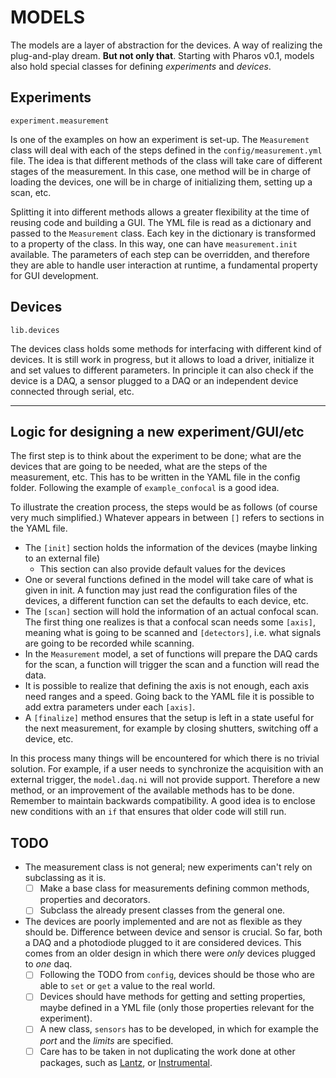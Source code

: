 # MODELS #
The models are a layer of abstraction for the devices. A way of realizing the plug-and-play dream. **But not only that**. Starting with Pharos v0.1, models also hold special classes for defining _experiments_ and _devices_.

## Experiments ## 
    experiment.measurement
Is one of the examples on how an experiment is set-up. The `Measurement` class will deal with each of the steps defined in the `config/measurement.yml` file. The idea is that different methods of the class will take care of different stages of the measurement. In this case, one method will be in charge of loading the devices, one will be in charge of initializing them, setting up a scan, etc. 

Splitting it into different methods allows a greater flexibility at the time of reusing code and building a GUI. The YML file is read as a dictionary and passed to the `Measurement` class. Each key in the dictionary is transformed to a property of the class. In this way, one can have `measurement.init` available. The parameters of each step can be overridden, and therefore they are able to handle user interaction at runtime, a fundamental property for GUI development.

## Devices ## 
    lib.devices
The devices class holds some methods for interfacing with different kind of devices. It is still work in progress, but it allows to load a driver, initialize it and set values to different parameters. In principle it can also check if the device is a DAQ, a sensor plugged to a DAQ or an independent device connected through serial, etc.

--------

## Logic for designing a new experiment/GUI/etc ## 
The first step is to think about the experiment to be done; what are the devices that are going to be needed, what are the steps of the measurement, etc. This has to be written in the YAML file in the config folder. Following the example of `example_confocal` is a good idea. 

To illustrate the creation process, the steps would be as follows (of course very much simplified.) Whatever appears in between `[]` refers to sections in the YAML file.

 - The `[init]` section holds the information of the devices (maybe linking to an external file)
    - This section can also provide default values for the devices
 - One or several functions defined in the model will take care of what is given in init. A function may  just read the configuration files of the devices, a different function can set the defaults to each device, etc.
 - The `[scan]` section will hold the information of an actual confocal scan. The first thing one realizes is that a confocal scan needs some `[axis]`, meaning what is going to be scanned and `[detectors]`, i.e. what signals are going to be recorded while scanning.
 - In the `Measurement` model, a set of functions will prepare the DAQ cards for the scan, a function will trigger the scan and a function will read the data. 
 - It is possible to realize that defining the axis is not enough, each axis need ranges and a speed. Going back to the YAML file it is possible to add extra parameters under each `[axis]`.
 - A `[finalize]` method ensures that the setup is left in a state useful for the next measurement, for example by closing shutters, switching off a device, etc. 
 
In this process many things will be encountered for which there is no trivial solution. For example, if a user needs to synchronize the acquisition with an external trigger, the `model.daq.ni` will not provide support. Therefore a new method, or an improvement of the available methods has to be done. Remember to maintain backwards compatibility. A good idea is to enclose new conditions with an `if` that ensures that older code will still run.
 
## TODO ##
- The measurement class is not general; new experiments can't rely on subclassing as it is. 
    - [ ] Make a base class for measurements defining common methods, properties and decorators.
    - [ ] Subclass the already present classes from the general one. 
- The devices are poorly implemented and are not as flexible as they should be. Difference between device and sensor is crucial. So far, both a DAQ and a photodiode plugged to it are considered devices. This comes from an older design in which there were _only_ devices plugged to _one_ daq.
    - [ ] Following the TODO from `config`, devices should be those who are able to `set` or `get` a value to the real world.
    - [ ] Devices should have methods for getting and setting properties, maybe defined in a YML file (only those properties relevant for the experiment).
    - [ ] A new class, `sensors` has to be developed, in which for example the _port_ and the _limits_ are specified.
    - [ ] Care has to be taken in not duplicating the work done at other packages, such as [Lantz](https://github.com/LabPy/lantz), or [Instrumental](https://github.com/mabuchilab/Instrumental).
